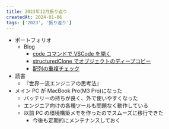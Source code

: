 ```yaml
---
title: 2023年12月振り返り
createdAt: 2024-01-06
tags: ['2023', '振り返り']
---
```


- ポートフォリオ
  - Blog
    - [code コマンドで VSCode を開く](https://ryo-portfolio.vercel.app/blog/article/vscode-code-command)
    - [structuredClone でオブジェクトのディープコピー](https://ryo-portfolio.vercel.app/blog/article/structured-clone)
    - [配列の重複チェック](https://ryo-portfolio.vercel.app/blog/article/array-duplication-check)
- 読書
  - 『世界一流エンジニアの思考法』
- メイン PC が MacBook Pro(M3 Pro)になった
  - バッテリーの持ちが良く、外で使いやすくなった
  - エンジニア向けの各種ツールも問題なく動作している
  - 以前 PC の環境構築メモを作ったのでスムーズに移行できた
    - 今後も定期的にメンテナンスしておく
